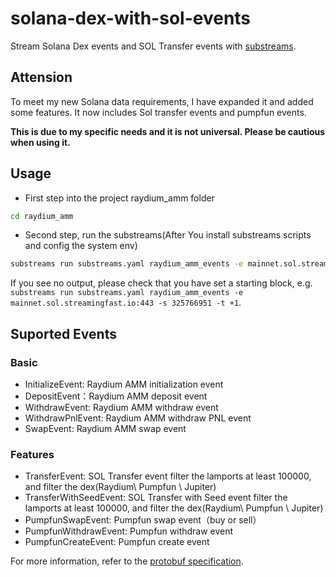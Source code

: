 # solana-dex-with-sol-events
Stream Solana Dex events and SOL Transfer events with [substreams](https://substreams.streamingfast.io).


## Attension 

To meet my new Solana data requirements, I have expanded it and added some features. It now includes Sol transfer events and pumpfun events.

**This is due to my specific needs and it is not universal. Please be cautious when using it.**

## Usage

- First step into the project raydium_amm folder
```bash
cd raydium_amm
```

- Second step, run the substreams(After You install substreams scripts and config the system env)

```bash
substreams run substreams.yaml raydium_amm_events -e mainnet.sol.streamingfast.io:443 -s {your_start_block_number} -t +1
```

If you see no output, please check that you have set a starting block, e.g. `substreams run substreams.yaml raydium_amm_events -e mainnet.sol.streamingfast.io:443 -s 325766951 -t +1`.

## Suported Events 

### Basic

- InitializeEvent: Raydium AMM initialization event
- DepositEvent：Raydium AMM deposit event
- WithdrawEvent:  Raydium AMM withdraw event
- WithdrawPnlEvent: Raydium AMM withdraw PNL event
- SwapEvent: Raydium AMM swap event

### Features

- TransferEvent: SOL Transfer event filter the lamports at least 100000, and filter the dex(Raydium\ Pumpfun \ Jupiter) 
- TransferWithSeedEvent: SOL Transfer with Seed event filter the lamports at least 100000, and filter the dex(Raydium\ Pumpfun \ Jupiter) 
- PumpfunSwapEvent: Pumpfun swap event（buy or sell）
- PumpfunWithdrawEvent: Pumpfun withdraw event
- PumpfunCreateEvent: Pumpfun create event
    
For more information, refer to the [protobuf specification](raydium_amm/proto/raydium_amm.proto).
